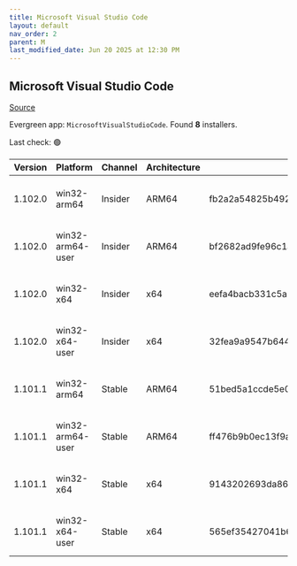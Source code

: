```yaml
---
title: Microsoft Visual Studio Code
layout: default
nav_order: 2
parent: M
last_modified_date: Jun 20 2025 at 12:30 PM
---
```


## Microsoft Visual Studio Code

[Source](https://code.visualstudio.com)

Evergreen app: `MicrosoftVisualStudioCode`. Found **8** installers.

Last check: 🟢

| Version | Platform         | Channel | Architecture | Sha256                                                           | URI                                                                                                                                                                                                                                                                                                              |
| ------- | ---------------- | ------- | ------------ | ---------------------------------------------------------------- | ---------------------------------------------------------------------------------------------------------------------------------------------------------------------------------------------------------------------------------------------------------------------------------------------------------------- |
| 1.102.0 | win32-arm64      | Insider | ARM64        | fb2a2a54825b492c896c5f363814e66f3c6f282c0cb0a3487dfaf200d52da228 | [https://vscode.download.prss.microsoft.com/dbazure/download/insider/bdc1dd9a7c36b7dab7a9eeec2f05a19f7abd0409/VSCodeSetup-arm64-1.102.0-insider.exe](https://vscode.download.prss.microsoft.com/dbazure/download/insider/bdc1dd9a7c36b7dab7a9eeec2f05a19f7abd0409/VSCodeSetup-arm64-1.102.0-insider.exe)         |
| 1.102.0 | win32-arm64-user | Insider | ARM64        | bf2682ad9fe96c1ab43f633f3a3b71fa838fcae2946ab2005c0ce129558bf47c | [https://vscode.download.prss.microsoft.com/dbazure/download/insider/bdc1dd9a7c36b7dab7a9eeec2f05a19f7abd0409/VSCodeUserSetup-arm64-1.102.0-insider.exe](https://vscode.download.prss.microsoft.com/dbazure/download/insider/bdc1dd9a7c36b7dab7a9eeec2f05a19f7abd0409/VSCodeUserSetup-arm64-1.102.0-insider.exe) |
| 1.102.0 | win32-x64        | Insider | x64          | eefa4bacb331c5a2d5b0cb39843bb050481f98abea03a7a4373a3019ae017064 | [https://vscode.download.prss.microsoft.com/dbazure/download/insider/bdc1dd9a7c36b7dab7a9eeec2f05a19f7abd0409/VSCodeSetup-x64-1.102.0-insider.exe](https://vscode.download.prss.microsoft.com/dbazure/download/insider/bdc1dd9a7c36b7dab7a9eeec2f05a19f7abd0409/VSCodeSetup-x64-1.102.0-insider.exe)             |
| 1.102.0 | win32-x64-user   | Insider | x64          | 32fea9a9547b6447d9002815c7253bd9afa49bc533bdc0183f9a4cae10e44f4e | [https://vscode.download.prss.microsoft.com/dbazure/download/insider/bdc1dd9a7c36b7dab7a9eeec2f05a19f7abd0409/VSCodeUserSetup-x64-1.102.0-insider.exe](https://vscode.download.prss.microsoft.com/dbazure/download/insider/bdc1dd9a7c36b7dab7a9eeec2f05a19f7abd0409/VSCodeUserSetup-x64-1.102.0-insider.exe)     |
| 1.101.1 | win32-arm64      | Stable  | ARM64        | 51bed5a1ccde5e0af5e36ccb658100dd21cab8e39e51fbf222856eefa2d4a090 | [https://vscode.download.prss.microsoft.com/dbazure/download/stable/18e3a1ec544e6907be1e944a94c496e302073435/VSCodeSetup-arm64-1.101.1.exe](https://vscode.download.prss.microsoft.com/dbazure/download/stable/18e3a1ec544e6907be1e944a94c496e302073435/VSCodeSetup-arm64-1.101.1.exe)                           |
| 1.101.1 | win32-arm64-user | Stable  | ARM64        | ff476b9b0ec13f9a3bd22d80ad85e7cf8c3db91bfbc0d581be30ae3b58e42efd | [https://vscode.download.prss.microsoft.com/dbazure/download/stable/18e3a1ec544e6907be1e944a94c496e302073435/VSCodeUserSetup-arm64-1.101.1.exe](https://vscode.download.prss.microsoft.com/dbazure/download/stable/18e3a1ec544e6907be1e944a94c496e302073435/VSCodeUserSetup-arm64-1.101.1.exe)                   |
| 1.101.1 | win32-x64        | Stable  | x64          | 9143202693da86efa1e2457376b09eca5b906d63510a713b0891b03c8b92af22 | [https://vscode.download.prss.microsoft.com/dbazure/download/stable/18e3a1ec544e6907be1e944a94c496e302073435/VSCodeSetup-x64-1.101.1.exe](https://vscode.download.prss.microsoft.com/dbazure/download/stable/18e3a1ec544e6907be1e944a94c496e302073435/VSCodeSetup-x64-1.101.1.exe)                               |
| 1.101.1 | win32-x64-user   | Stable  | x64          | 565ef35427041b69921802079f814be9b3edcd054a05cd461706e9857d7909e4 | [https://vscode.download.prss.microsoft.com/dbazure/download/stable/18e3a1ec544e6907be1e944a94c496e302073435/VSCodeUserSetup-x64-1.101.1.exe](https://vscode.download.prss.microsoft.com/dbazure/download/stable/18e3a1ec544e6907be1e944a94c496e302073435/VSCodeUserSetup-x64-1.101.1.exe)                       |
